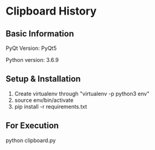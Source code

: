 # Clipboard History

## Basic Information
PyQt Version: PyQt5

Python version: 3.6.9

## Setup & Installation
1. Create virtualenv through "virtualenv -p python3 env"
2. source env/bin/activate
3. pip install -r requirements.txt

## For Execution
python clipboard.py

